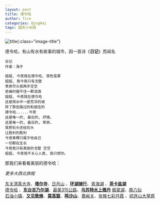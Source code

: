 ```yaml
---
layout: post
title: 德令哈
author: fire
categories: QingHai 
tags: 国庆小长假
---
```


![title](https://image.sideproject.cn/travel/202010/delingha-title.jpg){:class="image-title"}

德令哈，有山有水有故事的城市，因一首诗《**日记**》而闻名

```
日记
作者：海子

姐姐, 今夜我在德令哈, 夜色笼罩
姐姐, 我今夜只有戈壁
草原尽头我两手空空
悲痛时握不住一颗泪滴
姐姐, 今夜我在德令哈
这是雨水中一座荒凉的城
除了那些路过的和居住的
德令哈......今夜
这是唯一的, 最后的, 抒情。
这是唯一的, 最后的, 草原。
我把石头还给石头
让胜利的胜利
今夜青稞只属于他自己
一切都在生长
今夜我只有美丽的戈壁 空空
姐姐, 今夜我不关心人类, 我只想你。
```

那我们来看看美丽的德令哈：


*更多大西北旅程*

[东关清真大寺](/qinghai/dong-guan-qing-zhen-si.html)、[**塔尔寺**](/qinghai/ta-er-temple.html)、[日月山](/qinghai/ri-yue-shan.html) 、[**环湖骑行**](/qinghai/bicycle.html)、[青海湖](/qinghai/qing-hai-lake.html) 、[**茶卡盐湖**](/qinghai/cha-ka-salt-lake.html)  
[德令哈](/qinghai/de-ling-ha.html) 、[**东台吉乃尔湖**](/qinghai/dong-tai-ji-nai-hu.html)、[最美315公路](/qinghai/road-315.html)、[**乌苏特水上雅丹**](/qinghai/shui-shang-ya-dan.html) [翡翠湖](fei-cui-hu.html)、[南八仙](/qinghai/nan-ba-xian.html)  
[石油小镇](/gansu/shi-you-xiao-zhen.html)、[**又见敦煌**](/gansu/you-jian-dun-huang.html)、[**莫高窟**](/gansu/mo-gao-ku.html)、[**鸣沙山**](/gansu/ming-sha-shan.html)、[嘉峪关](/gansu/jia-yu-guan.html)、[张掖七彩丹霞](/gansu/qi-cai-dan-xia.html) 、[祁连山大草原](/gansu/qi-lian-shan.html)